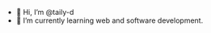 - 👋 Hi, I’m @taily-d
- 🌱 I’m currently learning web and software development.

<!---
taily-d/taily-d is a ✨ special ✨ repository because its `README.md` (this file) appears on your GitHub profile.
You can click the Preview link to take a look at your changes.
--->
